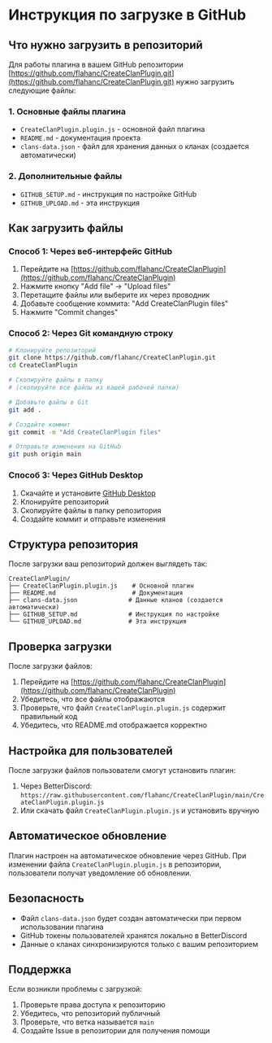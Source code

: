 # Инструкция по загрузке в GitHub

## Что нужно загрузить в репозиторий

Для работы плагина в вашем GitHub репозитории [https://github.com/flahanc/CreateClanPlugin.git](https://github.com/flahanc/CreateClanPlugin.git) нужно загрузить следующие файлы:

### 1. Основные файлы плагина
- `CreateClanPlugin.plugin.js` - основной файл плагина
- `README.md` - документация проекта
- `clans-data.json` - файл для хранения данных о кланах (создается автоматически)

### 2. Дополнительные файлы
- `GITHUB_SETUP.md` - инструкция по настройке GitHub
- `GITHUB_UPLOAD.md` - эта инструкция

## Как загрузить файлы

### Способ 1: Через веб-интерфейс GitHub

1. Перейдите на [https://github.com/flahanc/CreateClanPlugin](https://github.com/flahanc/CreateClanPlugin)
2. Нажмите кнопку "Add file" → "Upload files"
3. Перетащите файлы или выберите их через проводник
4. Добавьте сообщение коммита: "Add CreateClanPlugin files"
5. Нажмите "Commit changes"

### Способ 2: Через Git командную строку

```bash
# Клонируйте репозиторий
git clone https://github.com/flahanc/CreateClanPlugin.git
cd CreateClanPlugin

# Скопируйте файлы в папку
# (скопируйте все файлы из вашей рабочей папки)

# Добавьте файлы в Git
git add .

# Создайте коммит
git commit -m "Add CreateClanPlugin files"

# Отправьте изменения на GitHub
git push origin main
```

### Способ 3: Через GitHub Desktop

1. Скачайте и установите [GitHub Desktop](https://desktop.github.com/)
2. Клонируйте репозиторий
3. Скопируйте файлы в папку репозитория
4. Создайте коммит и отправьте изменения

## Структура репозитория

После загрузки ваш репозиторий должен выглядеть так:

```
CreateClanPlugin/
├── CreateClanPlugin.plugin.js    # Основной плагин
├── README.md                     # Документация
├── clans-data.json              # Данные кланов (создается автоматически)
├── GITHUB_SETUP.md              # Инструкция по настройке
└── GITHUB_UPLOAD.md             # Эта инструкция
```

## Проверка загрузки

После загрузки файлов:

1. Перейдите на [https://github.com/flahanc/CreateClanPlugin](https://github.com/flahanc/CreateClanPlugin)
2. Убедитесь, что все файлы отображаются
3. Проверьте, что файл `CreateClanPlugin.plugin.js` содержит правильный код
4. Убедитесь, что README.md отображается корректно

## Настройка для пользователей

После загрузки файлов пользователи смогут установить плагин:

1. Через BetterDiscord: `https://raw.githubusercontent.com/flahanc/CreateClanPlugin/main/CreateClanPlugin.plugin.js`
2. Или скачать файл `CreateClanPlugin.plugin.js` и установить вручную

## Автоматическое обновление

Плагин настроен на автоматическое обновление через GitHub. При изменении файла `CreateClanPlugin.plugin.js` в репозитории, пользователи получат уведомление об обновлении.

## Безопасность

- Файл `clans-data.json` будет создан автоматически при первом использовании плагина
- GitHub токены пользователей хранятся локально в BetterDiscord
- Данные о кланах синхронизируются только с вашим репозиторием

## Поддержка

Если возникли проблемы с загрузкой:

1. Проверьте права доступа к репозиторию
2. Убедитесь, что репозиторий публичный
3. Проверьте, что ветка называется `main`
4. Создайте Issue в репозитории для получения помощи 